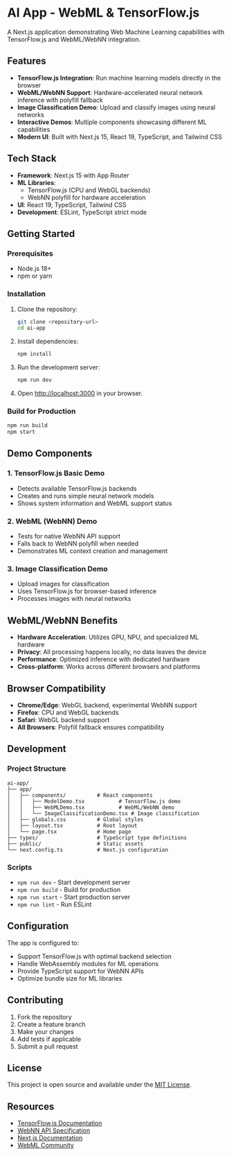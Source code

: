 # AI App - WebML & TensorFlow.js

A Next.js application demonstrating Web Machine Learning capabilities with TensorFlow.js and WebML/WebNN integration.

## Features

- **TensorFlow.js Integration**: Run machine learning models directly in the browser
- **WebML/WebNN Support**: Hardware-accelerated neural network inference with polyfill fallback
- **Image Classification Demo**: Upload and classify images using neural networks
- **Interactive Demos**: Multiple components showcasing different ML capabilities
- **Modern UI**: Built with Next.js 15, React 19, TypeScript, and Tailwind CSS

## Tech Stack

- **Framework**: Next.js 15 with App Router
- **ML Libraries**: 
  - TensorFlow.js (CPU and WebGL backends)
  - WebNN polyfill for hardware acceleration
- **UI**: React 19, TypeScript, Tailwind CSS
- **Development**: ESLint, TypeScript strict mode

## Getting Started

### Prerequisites

- Node.js 18+ 
- npm or yarn

### Installation

1. Clone the repository:
   ```bash
   git clone <repository-url>
   cd ai-app
   ```

2. Install dependencies:
   ```bash
   npm install
   ```

3. Run the development server:
   ```bash
   npm run dev
   ```

4. Open [http://localhost:3000](http://localhost:3000) in your browser.

### Build for Production

```bash
npm run build
npm start
```

## Demo Components

### 1. TensorFlow.js Basic Demo
- Detects available TensorFlow.js backends
- Creates and runs simple neural network models
- Shows system information and WebML support status

### 2. WebML (WebNN) Demo
- Tests for native WebNN API support
- Falls back to WebNN polyfill when needed
- Demonstrates ML context creation and management

### 3. Image Classification Demo
- Upload images for classification
- Uses TensorFlow.js for browser-based inference
- Processes images with neural networks

## WebML/WebNN Benefits

- **Hardware Acceleration**: Utilizes GPU, NPU, and specialized ML hardware
- **Privacy**: All processing happens locally, no data leaves the device
- **Performance**: Optimized inference with dedicated hardware
- **Cross-platform**: Works across different browsers and platforms

## Browser Compatibility

- **Chrome/Edge**: WebGL backend, experimental WebNN support
- **Firefox**: CPU and WebGL backends
- **Safari**: WebGL backend support
- **All Browsers**: Polyfill fallback ensures compatibility

## Development

### Project Structure

```
ai-app/
├── app/
│   ├── components/          # React components
│   │   ├── ModelDemo.tsx           # TensorFlow.js demo
│   │   ├── WebMLDemo.tsx           # WebML/WebNN demo
│   │   └── ImageClassificationDemo.tsx # Image classification
│   ├── globals.css          # Global styles
│   ├── layout.tsx           # Root layout
│   └── page.tsx             # Home page
├── types/                   # TypeScript type definitions
├── public/                  # Static assets
└── next.config.ts           # Next.js configuration
```

### Scripts

- `npm run dev` - Start development server
- `npm run build` - Build for production
- `npm run start` - Start production server
- `npm run lint` - Run ESLint

## Configuration

The app is configured to:
- Support TensorFlow.js with optimal backend selection
- Handle WebAssembly modules for ML operations
- Provide TypeScript support for WebNN APIs
- Optimize bundle size for ML libraries

## Contributing

1. Fork the repository
2. Create a feature branch
3. Make your changes
4. Add tests if applicable
5. Submit a pull request

## License

This project is open source and available under the [MIT License](LICENSE).

## Resources

- [TensorFlow.js Documentation](https://www.tensorflow.org/js)
- [WebNN API Specification](https://www.w3.org/TR/webnn/)
- [Next.js Documentation](https://nextjs.org/docs)
- [WebML Community](https://github.com/webmachinelearning)
